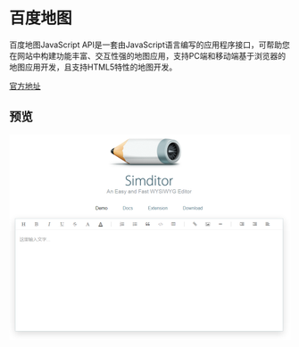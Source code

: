 百度地图
=====
百度地图JavaScript API是一套由JavaScript语言编写的应用程序接口，可帮助您在网站中构建功能丰富、交互性强的地图应用，支持PC端和移动端基于浏览器的地图应用开发，且支持HTML5特性的地图开发。

[官方地址](http://lbsyun.baidu.com/index.php?title=jspopular)
  
 ## 预览
 ![Maps](https://github.com/WispYs/Web-Plugins/blob/master/img/simditor.png "Maps")
